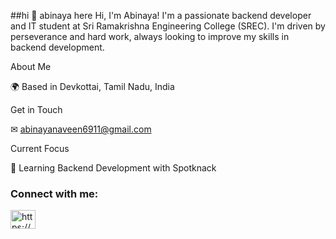 ##hi 👋 abinaya here
Hi, I'm Abinaya! I'm a passionate backend developer and IT student at Sri Ramakrishna Engineering College (SREC). 
I'm driven by perseverance and hard work, always looking to improve my skills in backend development.

About Me

🌍 Based in Devkottai, Tamil Nadu, India

Get in Touch

✉ abinayanaveen6911@gmail.com

Current Focus

🧠 Learning Backend Development with Spotknack

<h3 align="left">Connect with me:</h3>
<p align="left">
<a href="https://www.linkedin.com/in/abinayapalani/" target="blank"><img align="center" src="https://raw.githubusercontent.com/rahuldkjain/github-profile-readme-generator/master/src/images/icons/Social/linked-in-alt.svg" 
alt="https://www.linkedin.com/in/abinayapalani/" height="30" width="40" /></a>
